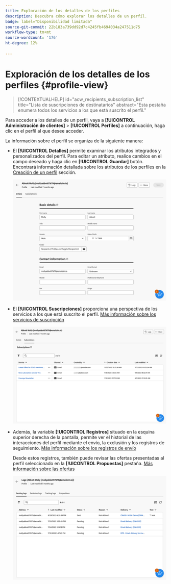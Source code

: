 ```yaml
---
title: Exploración de los detalles de los perfiles
description: Descubra cómo explorar los detalles de un perfil.
badge: label="Disponibilidad limitada"
source-git-commit: 22b183a739dd92d7c4245fb4694034a247511d75
workflow-type: tm+mt
source-wordcount: '176'
ht-degree: 12%

---
```


# Exploración de los detalles de los perfiles {#profile-view}

>[!CONTEXTUALHELP]
>id="acw_recipients_subscription_list"
>title="Lista de suscripciones de destinatarios"
>abstract="Esta pestaña enumera todos los servicios a los que está suscrito el perfil."

Para acceder a los detalles de un perfil, vaya a **[!UICONTROL Administración de clientes]** > **[!UICONTROL Perfiles]** a continuación, haga clic en el perfil al que desee acceder.

La información sobre el perfil se organiza de la siguiente manera:

* El **[!UICONTROL Detalles]** permite examinar los atributos integrados y personalizados del perfil. Para editar un atributo, realice cambios en el campo deseado y haga clic en **[!UICONTROL Guardar]** botón. Encontrará información detallada sobre los atributos de los perfiles en la [Creación de un perfil](create-profile.md) sección.

  ![](assets/profile-details.png)

* El **[!UICONTROL Suscripciones]** proporciona una perspectiva de los servicios a los que está suscrito el perfil. [Más información sobre los servicios de suscripción](manage-services.md)

  ![](assets/profile-subscriptions.png)

* Además, la variable **[!UICONTROL Registros]** situado en la esquina superior derecha de la pantalla, permite ver el historial de las interacciones del perfil mediante el envío, la exclusión y los registros de seguimiento. [Más información sobre los registros de envío](../monitor/delivery-logs.md)

  Desde estos registros, también puede revisar las ofertas presentadas al perfil seleccionado en la **[!UICONTROL Propuestas]** pestaña. [Más información sobre las ofertas](../msg/offers.md)

  ![](assets/profile-logs.png)
